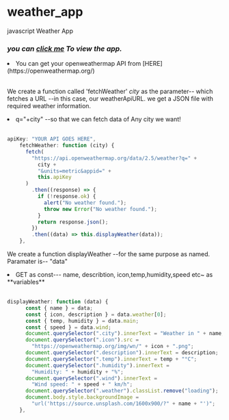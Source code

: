 # weather_app
 javascript Weather App
 
 <h3><i> you can <a href="https://admiralanne-js-weather.netlify.app/" target="_blank"> click me</a> To view the app. </a></i></h3>

<li>You can get your openweathermap API from [HERE](https://openweathermap.org/)</li><br>

We create a function called 'fetchWeather' _city_ as the parameter-- which fetches a URL --in this case, our weatherApiURL.
we get a JSON file with required weather information.
<li>q="+city" --so that we can fetch data of Any city we want!</li><br>

```js
apiKey: "YOUR API GOES HERE",
    fetchWeather: function (city) {
      fetch(
        "https://api.openweathermap.org/data/2.5/weather?q=" +
          city +
          "&units=metric&appid=" +
          this.apiKey
      )
        .then((response) => {
          if (!response.ok) {
            alert("No weather found.");
            throw new Error("No weather found.");
          }
          return response.json();
        })
        .then((data) => this.displayWeather(data));
    },
```

We create a function displayWeather --for the same purpose as named.
Paramater is-- "data" <br>
<li>GET as const--- name, describtion, icon,temp,humidity,speed etc~ as **variables**</li><br>

```js
displayWeather: function (data) {
      const { name } = data;
      const { icon, description } = data.weather[0];
      const { temp, humidity } = data.main;
      const { speed } = data.wind;
      document.querySelector(".city").innerText = "Weather in " + name;
      document.querySelector(".icon").src =
        "https://openweathermap.org/img/wn/" + icon + ".png";
      document.querySelector(".description").innerText = description;
      document.querySelector(".temp").innerText = temp + "°C";
      document.querySelector(".humidity").innerText =
        "Humidity: " + humidity + "%";
      document.querySelector(".wind").innerText =
        "Wind speed: " + speed + " km/h";
      document.querySelector(".weather").classList.remove("loading");
      document.body.style.backgroundImage =
        "url('https://source.unsplash.com/1600x900/?" + name + "')";
    },
```
